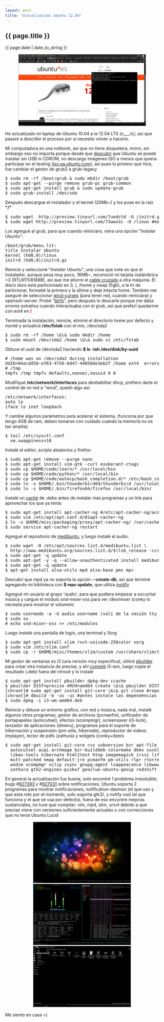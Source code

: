 ```yaml
---
layout: post
title: "actualización ubuntu 12.04"
---
```


## {{ page.title }}

<p class="date">{{ page.date | date_to_string }}</p>

<div align="center" id="img"><a href="/assets/img/49.png" target="_blank"><img src="/assets/img/49.png" style="width: 417px; height: 234px;"></a>
</div>

He actualizado mi laptop de Ubuntu 10.04 a la 12.04 LTS (n___n)/, así que pasaré a describir el proceso por si necesito volver a hacerlo.

Mi computadora es una netbook, así que no tiene disquetera, mmm, sin embargo eso no importa porque desde que <a href="http://chilicuil.github.com/all/os/2010/05/19/ubuntu-desde-windows-nowubi-netinstaller.html" target="_blank">descubrí</a> que Ubuntu se puede instalar sin USB ni CDROM, no descargo imágenes ISO a menos que quiera participar en el testing (<a href="http://iso.qa.ubuntu.com" target="_blank">iso.qa.ubuntu.com</a>), así pues lo primero que hice, fue cambiar el gestor de grub2 a grub-legacy

<pre class="sh_sh">
$ sudo rm -rf /boot/grub & sudo mkdir /boot/grub
$ sudo apt-get --purge remove grub-pc grub-common
$ sudo apt-get install grub & sudo update-grub
$ sudo grub-install /dev/sda
</pre>

Después descargue el instalador y el kernel (20Mb~) y los puse en la raíz **"/"**

<pre class="sh_sh">
$ sudo wget  http://preview.tinyurl.com/7uedctd -O /initrd.gz #instalador
$ sudo wget http://preview.tinyurl.com/72wwv2c -O /linux #kernel
</pre>

Los agregué al grub, para que cuando reiniciara, viera una opción "Instalar Ubuntu":

<pre class="sh_properties">
/boot/grub/menu.lst:
title Instalar Ubuntu
kernel (hd0,0)/linux
initrd (hd0,0)/initrd.gz
</pre>

Reinicie y seleccioné "<em>Instalar Ubuntu</em>", una cosa que note es que el instalador, aunque pesa muy poco, 16MB~, reconoció mi tarjeta inalámbrica =3 (RTL8111/8168B), así que me ahorre el <a href="http://chilicuil.github.com/all/random/2010/12/14/compartir-conexion-pc-a-pc.html" target="_blank">cable cruzado</a> a otra máquina. El disco duro esta particionado en 3, /, /home y swap (5gb), a la hr de particionar, formatié la primera y la última y deje intacta home. También me aseguré de seleccionar <a href="http://chilicuil.github.com/all/random/2010/12/07/conexion-alambrica-inalambrica-al-mismo-tiempo.html" target="_blank">wicd-curses</a> (para tener red, cuando reiniciara) y openssh-server. Probé "<a href="http://en.wikipedia.org/wiki/Btrfs" target="_blank">btrfs</a>", pero después lo descarte porque me daba errores extraños cuando interactuaba con el grub, así que preferĺ quedarme con ext4 en <strong><span style="color: rgb(255, 0, 0);">/</span></strong>

Terminada la instalación, reinicie, eliminé el directorio home por defecto y monté y actualicé **/etc/fstab** con el mio, /dev/sda2

<pre class="sh_sh">
$ sudo rm -rf /home \&\& sudo mkdir /home
$ sudo mount /dev/sda2 /home \&\& sudo vi /etc/fstab
</pre>

Obtuve el uuid de /dev/sda2 haciendo **$ ls -lah /dev/disk/by-uuid**

<pre>
# /home was on /dev/sda2 during installation
UUID=04acdd58-ef63-4756-8d47-44050de3eb2f /home ext4  errors=remount-ro 0 1
# /tmp
tmpfs /tmp tmpfs defaults,noexec,nosuid 0 0
</pre>

Modifiqué **/etc/network/interfaces** para deshabilitar dhcp, prefiero darle el control de mi red a "wicd", quedó algo así:

<pre class="sh_properties">
/etc/network/interfaces:
auto lo
iface lo inet loopback
</pre>

Y cambie algunos parámetros para acelerar el sistema, (funciona por que tengo 4GB de ram, deben tomarse con cuidado cuando la memoria no es tan amplia):

<pre class="sh_properties">
$ tail /etc/sysctl.conf
  vm.swappiness=10
</pre>

Instalé el editor, scripts aleatorios y firefox:

<pre class="sh_sh">
$ sudo apt-get remove --purge nano 
$ sudo apt-get install vim-gtk -curl exuberant-ctags
$ sudo cp $HOME/code/learn/* /usr/local/bin 
$ sudo cp $HOME/code/python/* /usr/local/bin
$ sudo cp $HOME/code/autocp/bash_completion.d/* /etc/bash_completion.d/
$ sudo ln -s $HOME/.bin/thunderbird64/thunderbird /usr/local/bin/
$ sudo ln -s $HOME/.bin/firefox64/firefox /usr/local/bin/
</pre>

Instalé un <a href="http://chilicuil.github.com/all/os/2011/11/18/cache-de-paquetes-deb.html" target="_blank">caché</a> de .debs antes de instalar más programas y un link para aprovechar los que ya tenía:

<pre class="sh_sh">
$ sudo apt-get install apt-cacher-ng #/etc/apt-cacher-ng/acng.conf //9999
$ sudo vim /etc/apt/apt.conf.d/01apt-cacher-ng
$ ln -s $HOME/misc/packaging/proxy/apt-cacher-ng/ /var/cache/apt-cacher-ng
$ sudo service apt-cacher-ng restart
</pre>

Agregué el repositorio de <a href="http://medibuntu.org/" target="_blank">medibuntu</a>, y luego instalé el audio:

<pre class="sh_sh">
$ sudo wget -O /etc/apt/sources.list.d/medibuntu.list \
  http://www.medibuntu.org/sources.list.d/$(lsb_release -cs).list
$ sudo apt-get -q update 
$ sudo apt-get -y -q --allow-unauthenticated install medibuntu-keyring
$ sudo apt-get -q update
$ apt-get install alsa-utils mpd alsa-base pms mpc
</pre>

Descubrí que mpd ya no soporta la opción **--create-db**, así que terminé agregando mi biblioteca con **$ mpc update**, que utiliza <a href="http://en.wikipedia.org/wiki/Inotify" target="_blank">inotify</a>

Agregué mi usuario al grupo '<em>audio</em>', para que pudiera empezar a escuchar música y cargué el módulo snd-mixer-oss para ver /dev/mixer (conky lo necesita para mostrar el volumen)

<pre class="sh_sh">
$ sudo usermode -a -G audio username (salí de la sesión tty y volví a entrar)
$ sudo su
# echo snd-mixer-oss >> /etc/modules
</pre>

Luego instalé una pantalla de login, una terminal y Xorg

<pre class="sh_sh">
$ sudo apt-get install slim rxvt-unicode-256color xorg
$ sudo vim /etc/slim.conf
$ sudo cp -r $HOME/misc/themes/slim/custom /usr/share/slim/themes
</pre>

Mi gestor de ventanas es i3 (una versión muy específica), utilicé <a href="http://viajemotu.wordpress.com/2010/08/10/notas-sobre-pbuilder/" target="_blank">pbuilder</a> para crear otra instancia de precise, y ahí <a href="http://chilicuil.github.com/all/random/2010/06/16/i3-ebf3.html" target="_blank">compilé</a> i3-wm, luego copie el resultado (.deb) fuera del chroot y lo instalé

<pre class="sh_sh">
$ sudo apt-get install pbuilder dpkg-dev ccache
$ pbuilder DIST=precise ARCH=amd64 create \&\& pbuilder DIST=precise ARCH=amd64 login
[chroot]# sudo apt-get install git-core \&\& git clone #repositorio-i3-git# \&\& cd i3-wm
[chroot]# dbuild -b -us -uc #antes instale las dependencias
$ sudo dpkg -i i3-wm-amd64.deb
</pre>

Reinicie y obtuve un entorno gráfico, con red y música, nada mal, instalé algunos otros programas, gestor de archivos (pcmanfm), unificador de portapapeles (autocutsel), efectos (xcompmgr), screensaver (i3-lock), lanzador de aplicaciones (dmenu), programas para el soporte de hibernación y suspensión (pm-utils, hibernate), reproductor de videos (mplayer), lector de pdfs (zathura) y widgets (conky+dzen)

<pre class="sh_sh">
$ sudo apt-get install git-core cvs subversion bzr apt-file synaptic unzip zip rar unrar
  autocutsel acpi archmage bzr-builddeb colormake dkms suckless-tools feh notify-osd
  libav-tools hibernate html2text htop imagemagick irssi liferea mkvtoolnix mpgtx mplayer
  mutt-patched nmap default-jre pcmanfm pm-utils rlpr rtorrent sox tree unetbootin wget
  wodim xcompmgr xclip zsync gnupg-agent lxappearance libwww-perl i3lock virtaal conky-cli
  zathura gtk2-engines-pixbuf geoclue-ubuntu-geoip redshift #dzen2 - $HOME/code/dzen2/dzen2
</pre>

En general la actualización fue buena, solo encontré 1 problema irresoluble; bugs #<a href="https://bugs.launchpad.net/ubuntu/+source/gdk-pixbuf/+bug/927393" target="_blank">927393</a> y #<a href="https://bugs.launchpad.net/ubuntu/+source/notification-daemon/+bug/927031" target="_blank">927031</a> sobre notificaciones, Ubuntu soporta 2 programas para mostrar notificaciones, notification-daemon (el que uso y que esta roto por el momento, solo soporta gtk3), y notify-osd (el que funciona y el que se usa por defecto), fuera de eso encontre mejoras sustanciales, no tuve que compilar: vim, mpd, slim, urxvt debido a que precise viene con versiones suficientemente actuales o con correcciones que no tenía Ubuntu Lucid

<div align="center" id="img"><a href="/assets/img/50.png" target="_blank"><img src="/assets/img/50.png" style="width: 320px; height: 200px;"></a> <a href="/assets/img/51.png" target="_blank"><img src="/assets/img/51.png" style="width: 320px; height: 200px;"></a> <a href="/assets/img/52.png" target="_blank"><img src="/assets/img/52.png" style="width: 320px; height: 200px;"></a>
</div>

Me siento en casa =)
